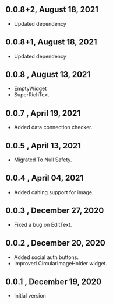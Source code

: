 ## 0.0.8+2, August 18, 2021

 * Updated dependency

## 0.0.8+1, August 18, 2021

 * Updated dependency

## 0.0.8 , August 13, 2021

 * EmptyWidget
 * SuperRichText

## 0.0.7 , April 19, 2021

 * Added data connection checker.

## 0.0.5 , April 13, 2021

 * Migrated To Null Safety.

## 0.0.4 , April 04, 2021

 * Added cahing support for image.

## 0.0.3 , December 27, 2020

 * Fixed a bug on EditText.

## 0.0.2 , December 20, 2020

 * Added social auth buttons.
 * Improved CircularImageHolder widget.

## 0.0.1 , December 19, 2020

* Initial version

